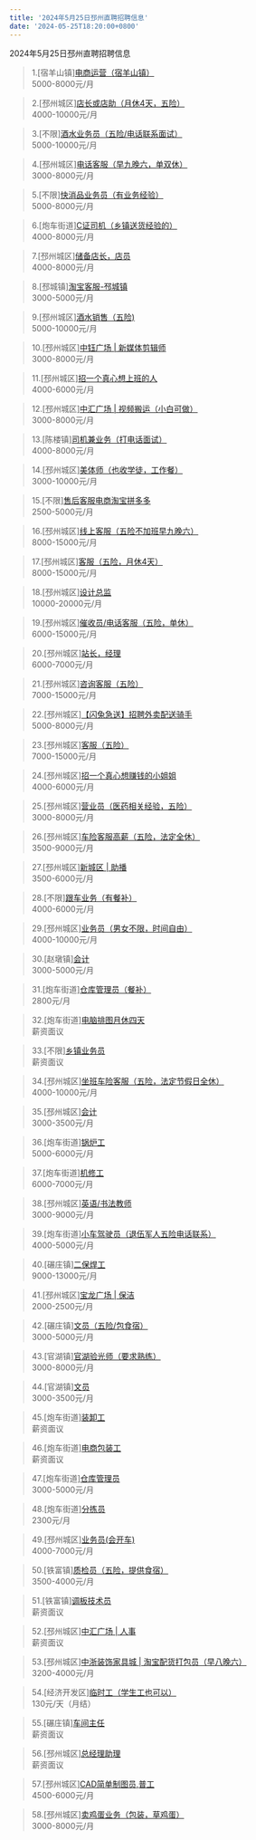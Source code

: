 ```yaml
---
title: '2024年5月25日邳州直聘招聘信息'
date: '2024-05-25T18:20:00+0800'
---
```

2024年5月25日邳州直聘招聘信息
<!--more-->
>1.[宿羊山镇][电商运营（宿羊山镇）](https://www.pizhouzhipin.com/job/33926)<br>
>5000-8000元/月

>2.[邳州城区][店长或店助（月休4天，五险）](https://www.pizhouzhipin.com/job/23215)<br>
>4000-10000元/月

>3.[不限][酒水业务员（五险/电话联系面试）](https://www.pizhouzhipin.com/job/33688)<br>
>5000-10000元/月

>4.[邳州城区][电话客服（早九晚六，单双休）](https://www.pizhouzhipin.com/job/33957)<br>
>3000-8000元/月

>5.[不限][快消品业务员（有业务经验）](https://www.pizhouzhipin.com/job/28695)<br>
>5000-8000元/月

>6.[炮车街道][C证司机（乡镇送货经验的）](https://www.pizhouzhipin.com/job/28694)<br>
>4000-8000元/月

>7.[邳州城区][储备店长，店员](https://www.pizhouzhipin.com/job/31828)<br>
>4000-8000元/月

>8.[邳城镇][淘宝客服-邳城镇](https://www.pizhouzhipin.com/job/33769)<br>
>3000-5000元/月

>9.[邳州城区][酒水销售（五险)](https://www.pizhouzhipin.com/job/35576)<br>
>5000-10000元/月

>10.[邳州城区][中钰广场 | 新媒体剪辑师](https://www.pizhouzhipin.com/job/33752)<br>
>3000-8000元/月

>11.[邳州城区][招一个真心想上班的人](https://www.pizhouzhipin.com/job/26059)<br>
>4000-6000元/月

>12.[邳州城区][中汇广场 | 视频搬运（小白可做）](https://www.pizhouzhipin.com/job/35527)<br>
>3000-8000元/月

>13.[陈楼镇][司机兼业务（打电话面试）](https://www.pizhouzhipin.com/job/32449)<br>
>4000-8000元/月

>14.[邳州城区][美体师（也收学徒，工作餐）](https://www.pizhouzhipin.com/job/15515)<br>
>3000-10000元/月

>15.[不限][售后客服电商淘宝拼多多](https://www.pizhouzhipin.com/job/35594)<br>
>2500-5000元/月

>16.[邳州城区][线上客服（五险不加班早九晚六）](https://www.pizhouzhipin.com/job/33625)<br>
>8000-15000元/月

>17.[邳州城区][客服（五险，月休4天）](https://www.pizhouzhipin.com/job/33152)<br>
>8000-15000元/月

>18.[邳州城区][设计总监](https://www.pizhouzhipin.com/job/34615)<br>
>10000-20000元/月

>19.[邳州城区][催收员/电话客服（五险，单休）](https://www.pizhouzhipin.com/job/32843)<br>
>6000-15000元/月

>20.[邳州城区][站长，经理](https://www.pizhouzhipin.com/job/34769)<br>
>6000-7000元/月

>21.[邳州城区][咨询客服（五险）](https://www.pizhouzhipin.com/job/34244)<br>
>7000-15000元/月

>22.[邳州城区][【闪兔急送】招聘外卖配送骑手](https://www.pizhouzhipin.com/job/28302)<br>
>5000-8000元/月

>23.[邳州城区][客服（五险）](https://www.pizhouzhipin.com/job/32958)<br>
>7000-15000元/月

>24.[邳州城区][招一个真心想赚钱的小姐姐](https://www.pizhouzhipin.com/job/33135)<br>
>4000-6000元/月

>25.[邳州城区][营业员（医药相关经验，五险）](https://www.pizhouzhipin.com/job/8040)<br>
>3000-8000元/月

>26.[邳州城区][车险客服高薪（五险，法定全休）](https://www.pizhouzhipin.com/job/30882)<br>
>3500-9000元/月

>27.[邳州城区][新城区 | 助播](https://www.pizhouzhipin.com/job/35579)<br>
>3500-6000元/月

>28.[不限][跟车业务（有餐补）](https://www.pizhouzhipin.com/job/30248)<br>
>4000-6000元/月

>29.[邳州城区][业务员（男女不限，时间自由）](https://www.pizhouzhipin.com/job/28749)<br>
>4000-10000元/月

>30.[赵墩镇][会计](https://www.pizhouzhipin.com/job/35461)<br>
>3000-5000元/月

>31.[炮车街道][仓库管理员（餐补）](https://www.pizhouzhipin.com/job/32579)<br>
>2800元/月

>32.[炮车街道][电脑排图月休四天](https://www.pizhouzhipin.com/job/22797)<br>
>薪资面议

>33.[不限][乡镇业务员](https://www.pizhouzhipin.com/job/34574)<br>
>薪资面议

>34.[邳州城区][坐班车险客服（五险，法定节假日全休）](https://www.pizhouzhipin.com/job/30881)<br>
>4000-10000元/月

>35.[邳州城区][会计](https://www.pizhouzhipin.com/job/35590)<br>
>3000-3500元/月

>36.[炮车街道][锅炉工](https://www.pizhouzhipin.com/job/33951)<br>
>5000-6000元/月

>37.[炮车街道][机修工](https://www.pizhouzhipin.com/job/34620)<br>
>6000-7000元/月

>38.[邳州城区][英语/书法教师](https://www.pizhouzhipin.com/job/33143)<br>
>3000-9000元/月

>39.[炮车街道][小车驾驶员（退伍军人五险电话联系）](https://www.pizhouzhipin.com/job/24091)<br>
>4000-5000元/月

>40.[碾庄镇][二保焊工](https://www.pizhouzhipin.com/job/35572)<br>
>9000-13000元/月

>41.[邳州城区][宝龙广场 | 保洁](https://www.pizhouzhipin.com/job/35479)<br>
>2000-2500元/月

>42.[碾庄镇][文员（五险/包食宿）](https://www.pizhouzhipin.com/job/33662)<br>
>3000-5000元/月

>43.[官湖镇][官湖验光师（要求熟练）](https://www.pizhouzhipin.com/job/33620)<br>
>3000-8000元/月

>44.[官湖镇][文员](https://www.pizhouzhipin.com/job/32769)<br>
>3000-3500元/月

>45.[炮车街道][装卸工](https://www.pizhouzhipin.com/job/31940)<br>
>薪资面议

>46.[炮车街道][电商包装工](https://www.pizhouzhipin.com/job/32250)<br>
>薪资面议

>47.[炮车街道][仓库管理员](https://www.pizhouzhipin.com/job/32406)<br>
>3000-5000元/月

>48.[炮车街道][分拣员](https://www.pizhouzhipin.com/job/31821)<br>
>2300元/月

>49.[邳州城区][业务员(会开车)](https://www.pizhouzhipin.com/job/34470)<br>
>4000-7000元/月

>50.[铁富镇][质检员（五险，提供食宿）](https://www.pizhouzhipin.com/job/30273)<br>
>3500-4000元/月

>51.[铁富镇][调板技术员](https://www.pizhouzhipin.com/job/30275)<br>
>薪资面议

>52.[邳州城区][中汇广场 | 人事](https://www.pizhouzhipin.com/job/35508)<br>
>薪资面议

>53.[邳州城区][中浙装饰家具城 | 淘宝配货打包员（早八晚六）](https://www.pizhouzhipin.com/job/26099)<br>
>3200-4000元/月

>54.[经济开发区][临时工（学生工也可以）](https://www.pizhouzhipin.com/job/27355)<br>
>130元/天（月结）

>55.[碾庄镇][车间主任](https://www.pizhouzhipin.com/job/35507)<br>
>薪资面议

>56.[邳州城区][总经理助理](https://www.pizhouzhipin.com/job/35575)<br>
>薪资面议

>57.[邳州城区][CAD简单制图员,普工](https://www.pizhouzhipin.com/job/35174)<br>
>4500-6000元/月

>58.[邳州城区][卖鸡蛋业务（包装，草鸡蛋）](https://www.pizhouzhipin.com/job/35540)<br>
>3000-8000元/月


